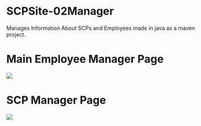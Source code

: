# SCPSite-02Manager
Manages Information About SCPs and Employees
made in java as a maven project.

# Main Employee Manager Page
<img src="https://cdn.discordapp.com/attachments/854568549125455914/957064926881538048/Screenshot_2022-03-25_165358.png">

#
# SCP Manager Page
<img src="https://cdn.discordapp.com/attachments/854568549125455914/957065026743701525/Screenshot_2022-03-25_165431.png">


